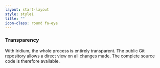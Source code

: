```yaml
---
layout: start-layout
style: style1
title: ""
icon-class: round fa-eye
---
```


### Transparency #
With Iridium, the whole process is entirely transparent. The public Git repository allows a direct view on all changes made. The complete source code is therefore available.
